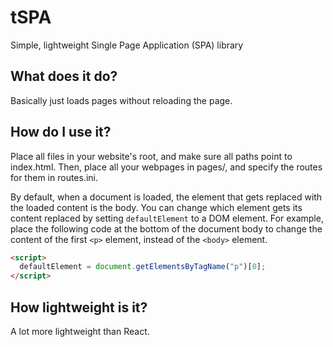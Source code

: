# tSPA
Simple, lightweight Single Page Application (SPA) library

## What does it do?
Basically just loads pages without reloading the page.

## How do I use it?
Place all files in your website's root, and make sure all paths point to index.html.
Then, place all your webpages in pages/, and specify the routes for them in routes.ini.

By default, when a document is loaded, the element that gets replaced with the loaded content is the body. You can change which element gets its content replaced by setting `defaultElement` to a DOM element. For example, place the following code at the bottom of the document body to change the content of the first `<p>` element, instead of the `<body>` element.
```html
<script>
  defaultElement = document.getElementsByTagName("p")[0];
</script>
```

## How lightweight is it?
A lot more lightweight than React.
